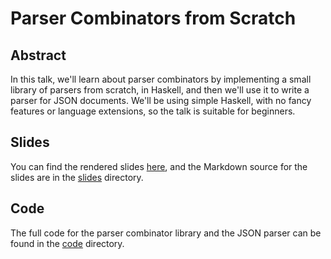 # Parser Combinators from Scratch

## Abstract

In this talk, we'll learn about parser combinators by implementing a small library of parsers from scratch, in Haskell, and then we'll use it to write a parser for JSON documents. We'll be using simple Haskell, with no fancy features or language extensions, so the talk is suitable for beginners.

## Slides

You can find the rendered slides [here](https://aionescu.github.io/talks/2022-07-20-parser-combinators/slides/Slides), and the Markdown source for the slides are in the [slides](slides) directory.

## Code

The full code for the parser combinator library and the JSON parser can be found in the [code](code) directory.

